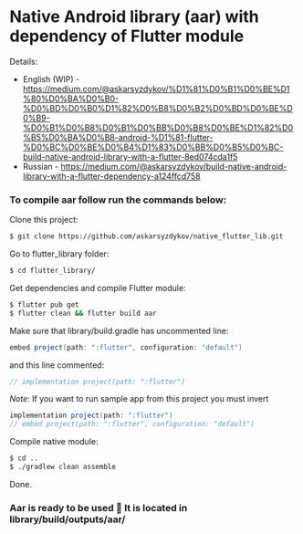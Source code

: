 # Native Android library (aar) with dependency of Flutter module

Details: 
+ English (WIP) - https://medium.com/@askarsyzdykov/%D1%81%D0%B1%D0%BE%D1%80%D0%BA%D0%B0-%D0%BD%D0%B0%D1%82%D0%B8%D0%B2%D0%BD%D0%BE%D0%B9-%D0%B1%D0%B8%D0%B1%D0%BB%D0%B8%D0%BE%D1%82%D0%B5%D0%BA%D0%B8-android-%D1%81-flutter-%D0%BC%D0%BE%D0%B4%D1%83%D0%BB%D0%B5%D0%BC-build-native-android-library-with-a-flutter-8ed074cda1f5
+ Russian -  https://medium.com/@askarsyzdykov/build-native-android-library-with-a-flutter-dependency-a124ffcd758

### To compile aar follow run the commands below:

Clone this project:
```sh
$ git clone https://github.com/askarsyzdykov/native_flutter_lib.git
```

Go to flutter_library folder:
```sh
$ cd flutter_library/
```

Get dependencies and compile Flutter module:
```sh
$ flutter pub get
$ flutter clean && flutter build aar
```

Make sure that library/build.gradle has uncommented line:
```groovy
embed project(path: ":flutter", configuration: "default")
```
and this line commented:
```groovy
// implementation project(path: ":flutter")
```

*Note*: If you want to run sample app from this project you must invert 
```groovy
implementation project(path: ":flutter")
// embed project(path: ":flutter", configuration: "default")
```

Compile native module:
```sh
$ cd ..
$ ./gradlew clean assemble
```

Done. 

### Aar is ready to be used 🎉 It is located in library/build/outputs/aar/
